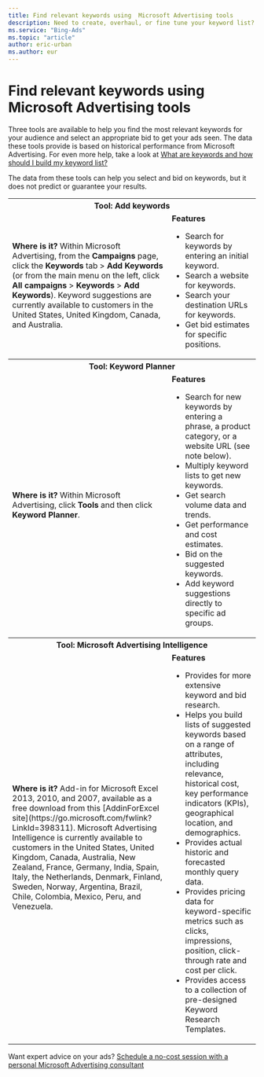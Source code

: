 ```yaml
---
title: Find relevant keywords using  Microsoft Advertising tools
description: Need to create, overhaul, or fine tune your keyword list? Use these tools to generate suggested keywords specifically for your campaign.
ms.service: "Bing-Ads"
ms.topic: "article"
author: eric-urban
ms.author: eur
---
```


# Find relevant keywords using  Microsoft Advertising tools

Three tools are available to help you find the most relevant keywords for your audience and select an appropriate bid to get your ads seen. The data these tools provide is based on historical performance from Microsoft Advertising. For even more help, take a look at [What are keywords and how should I build my keyword list?](./hlp_BA_CONC_AboutKW.md)

The data from these tools can help you select and bid on keywords, but it does not predict or guarantee your results.

<table>
  <tr>
    <th colspan="2" scope="col">
        <strong>Tool: Add keywords</strong>
      </th>
  </tr>
  <tr>
    <td>
        <strong>Where is it? </strong>
        <para>
          Within Microsoft Advertising, from the <strong>Campaigns</strong> page, click the <strong>Keywords</strong> tab &gt;&nbsp;<strong>Add Keywords</strong> (or from the main menu on the left, click <strong>All campaigns</strong>&nbsp;&gt;&nbsp;<strong>Keywords</strong>&nbsp;&gt;&nbsp;<strong>Add Keywords</strong>).
        </para><para>Keyword suggestions are currently available to customers in the United States, United Kingdom, Canada, and Australia.</para></td>
    <td>
        <strong>Features </strong>
        <para><ul type="UNORDERED"><li>Search for keywords by entering an initial keyword.</li><li>Search a website for keywords.</li><li>Search your destination URLs for keywords.</li><li>Get bid estimates for specific positions.</li></ul></para></td>
  </tr>
  <tr>
    <th colspan="2" scope="col">
        <strong>Tool: Keyword Planner</strong>
      </th>
  </tr>
  <tr>
    <td>
        <strong>Where is it? </strong>
        <para>
          Within Microsoft Advertising, click <strong>Tools</strong> and then click <strong>Keyword Planner</strong>.
        </para></td>
    <td>
        <strong>Features </strong>
        <para><ul type="UNORDERED"><li>Search for new keywords by entering a phrase, a product category, or a website URL (see note below).</li><li>Multiply keyword lists to get new keywords.</li><li>Get search volume data and trends.</li><li>Get performance and cost estimates.</li><li>Bid on the suggested keywords.</li><li>Add keyword suggestions directly to specific ad groups.</li></ul></para></td>
  </tr>
  <tr>
    <th colspan="2" scope="col">
        <strong>Tool: Microsoft Advertising Intelligence</strong>
      </th>
  </tr>
  <tr>
    <td>
        <strong>Where is it?  </strong>
        <para>
          Add-in for Microsoft Excel 2013, 2010, and 2007, available as a free download from this [AddinForExcel site](https://go.microsoft.com/fwlink?LinkId=398311).
        </para><para>Microsoft Advertising Intelligence is currently available to customers in the United States, United Kingdom, Canada, Australia, New Zealand, France, Germany, India, Spain, Italy, the Netherlands, Denmark, Finland, Sweden, Norway, Argentina, Brazil, Chile, Colombia, Mexico, Peru, and Venezuela.
         </para></td>
    <td>
        <strong>Features </strong>
        <para><ul type="UNORDERED"><li>Provides for more extensive keyword and bid research.</li><li>Helps you build lists of suggested keywords based on a range of attributes, including relevance, historical cost, key performance indicators (KPIs), geographical location, and demographics.</li><li>Provides actual historic and forecasted monthly query data.</li><li>Provides pricing data for keyword-specific metrics such as clicks, impressions, position, click-through rate and cost per click.</li><li>Provides access to a collection of pre-designed Keyword Research Templates.</li></ul></para></td>
  </tr>
</table>

Want expert advice on your ads? [Schedule a no-cost session with a personal Microsoft Advertising consultant](https://go.microsoft.com/fwlink?LinkId=837456)


